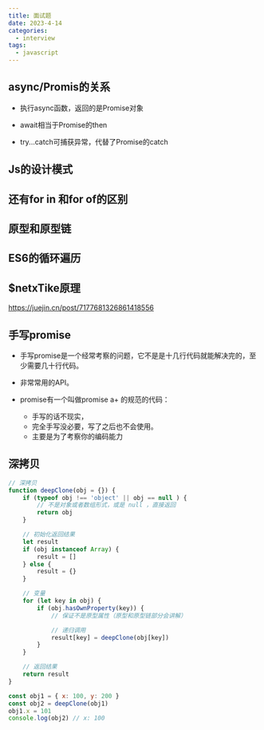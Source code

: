 ```yaml
---
title: 面试题
date: 2023-4-14
categories:
  - interview
tags:
  - javascript
---
```








## async/Promis的关系

- 执行async函数，返回的是Promise对象

  

- await相当于Promise的then

  

- try...catch可捕获异常，代替了Promise的catch

## Js的设计模式



## 还有for in 和for of的区别



## 原型和原型链



## ES6的循环遍历



## $netxTike原理

https://juejin.cn/post/7177681326861418556



## 手写promise

- 手写promise是一个经常考察的问题，它不是是十几行代码就能解决完的，至少需要几十行代码。

- 非常常用的API。

- promise有一个叫做promise  a+ 的规范的代码：
  - 手写的话不现实，
  - 完全手写没必要，写了之后也不会使用。
  - 主要是为了考察你的编码能力

  

## 深拷贝
  
  ```javascript
  // 深拷贝
  function deepClone(obj = {}) {
      if (typeof obj !== 'object' || obj == null ) {
          // 不是对象或者数组形式，或是 null ，直接返回
          return obj
      }
  
      // 初始化返回结果
      let result
      if (obj instanceof Array) {
          result = []
      } else {
          result = {}
      }
  
      // 变量
      for (let key in obj) {
          if (obj.hasOwnProperty(key)) {
              // 保证不是原型属性（原型和原型链部分会讲解）
  
              // 递归调用
              result[key] = deepClone(obj[key])
          }
      }
  
      // 返回结果
      return result
  }
  
  const obj1 = { x: 100, y: 200 }
  const obj2 = deepClone(obj1)
  obj1.x = 101
  console.log(obj2) // x: 100
  ```
  
  
  
  

